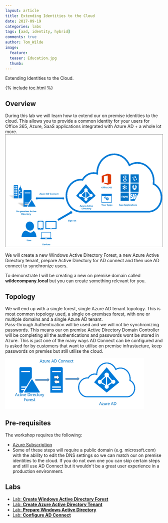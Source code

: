 ```yaml
---
layout: article
title: Extending Identities to the Cloud
date: 2017-09-19
categories: labs
tags: [aad, identity, hybrid]
comments: true
author: Tom_Wilde
image:
  feature: 
  teaser: Education.jpg
  thumb: 
---
```

Extending Identities to the Cloud.

{% include toc.html %}

## Overview
During this lab we will learn how to extend our on premise identities to the cloud.  This allows you to provide a common identity for your users for Office 365, Azure, SaaS applications integrated with Azure AD + a whole lot more.
![](./images/ExtendingIdentities_exampleSSO.png)

We will create a new Windows Active Directory Forest, a new Azure Active Directory tenant, prepare Active Directory for AD connect and then use AD connect to synchronize users.

To demonstrate I will be creating a new on premise domain called **wildecompany.local** but you can create something relevant for you.

## Topology
We will end up with a single forest, single Azure AD tenant topology. This is most common topology used, a single on-premises forest, with one or multiple domains and a single Azure AD tenant.  
Pass-through Authentication will be used and we will not be synchronizing passwords. This means our on premise Active Directory Domain Controller will be completing all the authentications and passwords wont be stored in Azure. This is just one of the many ways AD Connect can be configured and is asked for by customers that want to utilise on premise infrastucture, keep passwords on premies but still utilise the cloud.

![](./images/ExtendingIdentities_singleforestsingledirectory.png)

## Pre-requisites
The workshop requires the following:
* [Azure Subscription](/guides/prereqs/prereqSubscription.md)
* Some of these steps will require a public domain (e.g. microsoft.com) with the ability to edit the DNS settings so we can match our on premise identities to the cloud. If you do not own one you can skip certain steps and still use AD Connect but it wouldn't be a great user experience in a production environment.

## Labs
* [Lab: **Create Windows Active Directory Forest**](./create-ad)
* [Lab: **Create Azure Active Directory Tenant**](./create-aad)
* [Lab: **Prepare Windows Active Directory**](./prepare-ad)
* [Lab: **Configure AD Connect**](./configue-adc)


